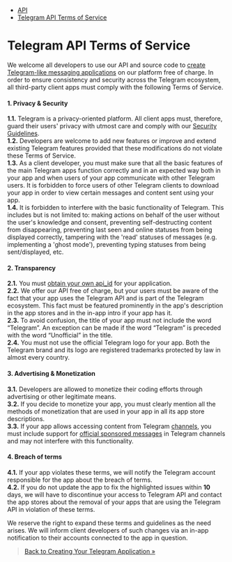 * [API](https://core.telegram.org/api)
* [Telegram API Terms of Service](https://core.telegram.org/api/terms)

Telegram API Terms of Service
=============================

We welcome all developers to use our API and source code to [create Telegram-like messaging applications](https://core.telegram.org/api/obtaining_api_id) on our platform free of charge. In order to ensure consistency and security across the Telegram ecosystem, all third-party client apps must comply with the following Terms of Service.

#### [](#1-privacy-amp-security)1\. Privacy & Security

**1.1.** Telegram is a privacy-oriented platform. All client apps must, therefore, guard their users' privacy with utmost care and comply with our [Security Guidelines](https://core.telegram.org/mtproto/security_guidelines).  
**1.2.** Developers are welcome to add new features or improve and extend existing Telegram features provided that these modifications do not violate these Terms of Service.  
**1.3.** As a client developer, you must make sure that all the basic features of the main Telegram apps function correctly and in an expected way both in your app and when users of your app communicate with other Telegram users. It is forbidden to force users of other Telegram clients to download your app in order to view certain messages and content sent using your app.  
**1.4.** It is forbidden to interfere with the basic functionality of Telegram. This includes but is not limited to: making actions on behalf of the user without the user's knowledge and consent, preventing self-destructing content from disappearing, preventing last seen and online statuses from being displayed correctly, tampering with the 'read' statuses of messages (e.g. implementing a 'ghost mode'), preventing typing statuses from being sent/displayed, etc.

#### [](#2-transparency)2\. Transparency

**2.1.** You must [obtain your own api\_id](https://core.telegram.org/api/obtaining_api_id#obtaining-api-id) for your application.  
**2.2.** We offer our API free of charge, but your users must be aware of the fact that your app uses the Telegram API and is part of the Telegram ecosystem. This fact must be featured prominently in the app's description in the app stores and in the in-app intro if your app has it.  
**2.3.** To avoid confusion, the title of your app must not include the word “Telegram”. An exception can be made if the word “Telegram” is preceded with the word “Unofficial” in the title.  
**2.4.** You must not use the official Telegram logo for your app. Both the Telegram brand and its logo are registered trademarks protected by law in almost every country.

#### [](#3-advertising-amp-monetization)3\. Advertising & Monetization

**3.1.** Developers are allowed to monetize their coding efforts through advertising or other legitimate means.  
**3.2.** If you decide to monetize your app, you must clearly mention all the methods of monetization that are used in your app in all its app store descriptions.  
**3.3.** If your app allows accessing content from Telegram [channels](https://telegram.org/tour/channels), you must include support for [official sponsored messages](https://core.telegram.org/api/sponsored-messages) in Telegram channels and may not interfere with this functionality.

#### [](#4-breach-of-terms)4\. Breach of terms

**4.1.** If your app violates these terms, we will notify the Telegram account responsible for the app about the breach of terms.  
**4.2.** If you do not update the app to fix the highlighted issues within **10** days, we will have to discontinue your access to Telegram API and contact the app stores about the removal of your apps that are using the Telegram API in violation of these terms.

We reserve the right to expand these terms and guidelines as the need arises. We will inform client developers of such changes via an in-app notification to their accounts connected to the app in question.

> [Back to Creating Your Telegram Application »](https://core.telegram.org/api/obtaining_api_id)